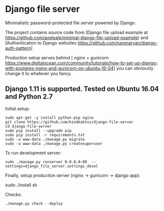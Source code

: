 Django  file server
==================================

Minimalistic password-protected file server powered by Django.

The project contains source code from [Django file upload example at https://github.com/axelpale/minimal-django-file-upload-example) and [Authentication to Django websites https://github.com/narenaryan/django-auth-pattern]

Production setup serves behind [ nginx + gunicorn https://www.digitalocean.com/community/tutorials/how-to-set-up-django-with-postgres-nginx-and-gunicorn-on-ubuntu-16-04] you can obviously change it to whatever you fancy.


Django 1.11 is supported. Tested on Ubuntu 16.04 and Python 2.7
------------------

Initial setup:

    sudo apt-get -y install python-pip nginx
    git clone https://github.com/kindkaktus/django-file-server
    cd django-file-server
    sudo pip install --upgrade pip
    sudo pip install -r requirements.txt
    sudo -u www-data ./manage.py migrate
    sudo -u www-data ./manage.py createsuperuser

To run development server:

    sudo ./manage.py runserver 0.0.0.0:80  --settings=django_file_server.settings_devel

Finally, setup production server (nginx -> gunicorn -> django app):

   sudo ./install sh

Checks:

    ./manage.py check --deploy

